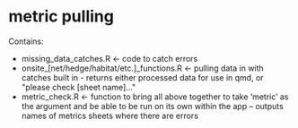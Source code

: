 # metric pulling 

Contains: 
- missing_data_catches.R ← code to catch errors
- onsite_[net/hedge/habitat/etc.]_functions.R ← pulling data in with catches built in - returns either processed data for use in qmd, or "please check [sheet name]..."
- metric_check.R ← function to bring all above together to take ‘metric’ as the argument and be able to be run on its own within the app – outputs names of metrics sheets where there are errors